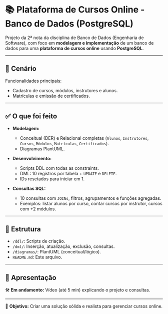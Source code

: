 # 📚 Plataforma de Cursos Online - Banco de Dados (PostgreSQL)

Projeto da 2ª nota da disciplina de Banco de Dados (Engenharia de Software), com foco em **modelagem e implementação** de um banco de dados para uma **plataforma de cursos online** usando **PostgreSQL**.

---

## 🔖 Cenário

Funcionalidades principais:

- Cadastro de cursos, módulos, instrutores e alunos.
- Matrículas e emissão de certificados.

---

## ✅ O que foi feito

- **Modelagem:**
  - Conceitual (DER) e Relacional completas (`Alunos`, `Instrutores`, `Cursos`, `Módulos`, `Matrículas`, `Certificados`).
  - Diagramas PlantUML.

- **Desenvolvimento:**
  - Scripts DDL com todas as constraints.
  - DML: 10 registros por tabela + `UPDATE` e `DELETE`.
  - IDs resetados para iniciar em 1.

- **Consultas SQL:**
  - 10 consultas com `JOINs`, filtros, agrupamentos e funções agregadas.
  - Exemplos: listar alunos por curso, contar cursos por instrutor, cursos com +2 módulos.

---

## 📂 Estrutura

- `/ddl/`: Scripts de criação.
- `/dml/`: Inserção, atualização, exclusão, consultas.
- `/diagramas/`: PlantUML (conceitual/lógico).
- `README.md`: Este arquivo.

---

## 🎥 Apresentação

🛠 **Em andamento:** Vídeo (até 5 min) explicando o projeto e consultas.

---

🚀 **Objetivo:** Criar uma solução sólida e realista para gerenciar cursos online.
